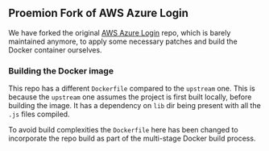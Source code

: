 ## Proemion Fork of AWS Azure Login

We have forked the original [AWS Azure Login](https://github.com/aws-azure-login/aws-azure-login) repo, which is barely maintained anymore, to apply some necessary patches and build the Docker container ourselves.

### Building the Docker image

This repo has a different `Dockerfile` compared to the `upstream` one. This is because the `upstream` one assumes the project is first built locally, before building the image. It has a dependency on `lib` dir being present with all the `.js` files compiled.

To avoid build complexities the `Dockerfile` here has been changed to incorporate the repo build as part of the multi-stage Docker build process.